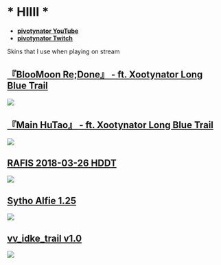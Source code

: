 # * HIIII *

* [**pivotynator YouTube**](https://www.youtube.com/@pivotynator)
* [**pivotynator Twitch**](https://www.twitch.tv/pivotynator)

Skins that I use when playing on stream

## [『BlooMoon Re;Done』 - ft. Xootynator Long Blue Trail ](https://drive.google.com/file/d/1-Q52NF-LhqBA5GWbqtKnEUoV7NubcaRL/view?usp=sharing)
![](https://i.imgur.com/oamiz1s.jpg)

## [『Main HuTao』 - ft. Xootynator Long Blue Trail ](https://drive.google.com/file/d/1-AVXFH7cuh10iRu33rCngp59Va1qaaVu/view?usp=sharing)
![](https://i.imgur.com/oNVuYlk.jpeg)

## [ RAFIS 2018-03-26 HDDT ](https://mega.nz/folder/yN8WEL5Q#ZsYbwaJI55WsremnksUSLQ)
![](https://raw.githubusercontent.com/vistafan12/rafis-skins/main/screenshots/11.jpg)

## [ Sytho Alfie 1.25 ](https://drive.google.com/drive/folders/1TD8NRKw795CHtYt74w26uu37-53rv7YZ)
![](https://i.imgur.com/spI4mHz.jpeg)

## [ vv_idke_trail v1.0 ](https://drive.google.com/file/d/12xHpKcdN5HNnAQnjL8JN507ZyQEEFCn-/view?usp=sharing)
![](https://files.osuck.link/images/skins/953ca834deb2ffa34bdc4814e09422c4.webp)


